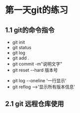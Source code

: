 # 第一天git的练习
## 1.1 git的命令指令
* git init 
* git status
* git log
* git add . 
* git commit -m"说明文字"
* git reset --hard 版本号
+ git log --oneline '一行显示'
+ git reflog -->'显示所有版本信息'
## 2.1 git 远程仓库使用
